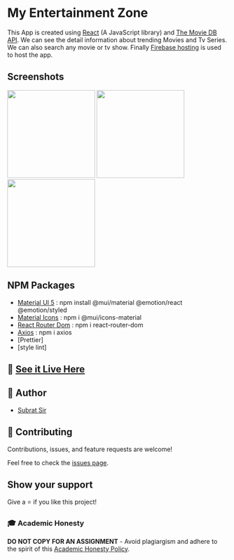 # My Entertainment Zone

This App is created using [React](https://reactjs.org/) (A JavaScript library) and [The Movie DB API](https://www.themoviedb.org/). We can see the detail information about trending Movies and Tv Series. We can also search any movie or tv show. Finally [Firebase hosting](https://firebase.google.com/docs/hosting) is used to host the app.

## Screenshots
<div>
<img src="https://github.com/subratsir/Entertainment-Zone/blob/main/images/trendingpage.JPG" width="200">
<img src="https://github.com/subratsir/Entertainment-Zone/blob/main/images/searchpage.JPG" width="200">
<img src="https://github.com/subratsir/Entertainment-Zone/blob/main/images/about-page.JPG" width="200">
</div>

## NPM Packages
- [Material UI 5](https://mui.com/getting-started/installation/) : npm install @mui/material @emotion/react @emotion/styled
- [Material Icons](https://mui.com/components/material-icons/) : npm i @mui/icons-material
- [React Router Dom](#) : npm i react-router-dom
- [Axios](https://www.npmjs.com/package/axios) : npm i axios
- [Prettier]
- [style lint]

## 🧰 [See it Live Here](https://my-entertainment-zone.web.app/)

## 👋 Author
- [Subrat Sir](https://github.com/subratsir)

## 🤝 Contributing

Contributions, issues, and feature requests are welcome!

Feel free to check the [issues page](https://github.com/subratsir/Entertainment-Zone/issues).

## Show your support

Give a ⭐️ if you like this project!


### 🎓 Academic Honesty

**DO NOT COPY FOR AN ASSIGNMENT** - Avoid plagiargism and adhere to the spirit of this [Academic Honesty Policy](https://www.freecodecamp.org/news/academic-honesty-policy/).
